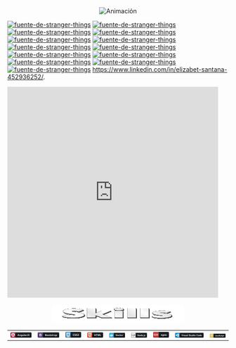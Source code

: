 

<div align="center">
  <img src="https://github.com/ElyJF/ElyJF/blob/main/Dise%C3%B1o%20sin%20t%C3%ADtulo%20(2)%20(2).gif" alt="Animación" autoplay loop />
</div>

<a href="https://fontmeme.com/es/fuente-de-stranger-things/"><img src="https://fontmeme.com/permalink/230629/08499ae8fdcbe6c73d049b33c64fd121.png" alt="fuente-de-stranger-things" border="0"></a>
<a href="https://fontmeme.com/es/fuente-de-stranger-things/"><img src="https://fontmeme.com/permalink/230629/78a4578a6b6878e16cfd6d9a7f0f61c9.png" alt="fuente-de-stranger-things" border="0"></a>
<a href="https://fontmeme.com/es/fuente-de-stranger-things/"><img src="https://fontmeme.com/permalink/230629/54f85c74fe423f597b10fa1b253b79bf.png" alt="fuente-de-stranger-things" border="0"></a>
<a href="https://fontmeme.com/es/fuente-de-stranger-things/"><img src="https://fontmeme.com/permalink/230629/8391cbcf888efbde7b85efaeefbf663b.png" alt="fuente-de-stranger-things" border="0"></a>
<a href="https://fontmeme.com/es/fuente-de-stranger-things/"><img src="https://fontmeme.com/permalink/230629/97a4b52af6f3c66d25d8d1763a2be2da.png" alt="fuente-de-stranger-things" border="0"></a>
<a href="https://fontmeme.com/es/fuente-de-stranger-things/"><img src="https://fontmeme.com/permalink/230629/663484657e66ab405395aae3c67ebe75.png" alt="fuente-de-stranger-things" border="0"></a>
<a href="https://fontmeme.com/es/fuente-de-stranger-things/"><img src="https://fontmeme.com/permalink/230629/0984be55ddccc7c1a3b9a6e8d2e5274b.png" alt="fuente-de-stranger-things" border="0"></a>
<a href="https://fontmeme.com/es/fuente-de-stranger-things/"><img src="https://fontmeme.com/permalink/230629/38c0203e3ccb79b56263876af0881dbc.png" alt="fuente-de-stranger-things" border="0"></a>
<a href="https://fontmeme.com/es/fuente-de-stranger-things/"><img src="https://fontmeme.com/permalink/230629/578dd0559e952e62fedb4189b33eafae.png" alt="fuente-de-stranger-things" border="0"></a>
<a href="https://fontmeme.com/es/fuente-de-stranger-things/"><img src="https://fontmeme.com/permalink/230629/bfc5d9903d0f90dd6708db2de03a53d4.png" alt="fuente-de-stranger-things" border="0"></a>
<a href="https://fontmeme.com/es/fuente-de-stranger-things/"><img src="https://fontmeme.com/permalink/230629/3bd750da7e3bbb7aaff893e818b9479d.png" alt="fuente-de-stranger-things" border="0"></a>
<a href="https://fontmeme.com/es/fuente-de-stranger-things/"><img src="https://fontmeme.com/permalink/230629/75f2e2361e63e9d45c6910591000cbfa.png" alt="fuente-de-stranger-things" border="0"></a>
<a href="https://fontmeme.com/es/fuente-de-stranger-things/"><img src="https://fontmeme.com/permalink/230629/57de89ca3a0ee0a8ad22af92ae630634.png" alt="fuente-de-stranger-things" border="0"></a> https://www.linkedin.com/in/elizabet-santana-452936252/.

<iframe src="https://gifer.com/embed/9uff" width=480 height=480.000 frameBorder="0" allowFullScreen></iframe><p><a href="https://gifer.com"></a></p>

<div align="center">
<img src="https://github.com/ElyJF/ElyJF/blob/main/Skills-28-6-2023.gif" width="300px" height="40px" autoplay loop/>
</div>



<div align="center">
  <table>
    <tr>
      <td align="center">
        <img src="https://raw.githubusercontent.com/ElyJF/ElyJF/main/angular_button_icon_151960%20(1).png" alt="Texto alternativo" width="100%">
      </td>
      <td align="center">
        <img src="https://raw.githubusercontent.com/ElyJF/ElyJF/main/bootstrap_button_icon_151958%20(1).png" alt="Texto alternativo" width="100%">
      </td>
      <td align="center">
        <img src="https://raw.githubusercontent.com/ElyJF/ElyJF/main/css_button_icon_151935.png" alt="Texto alternativo" width="100%">
      </td>
      <td align="center">
        <img src="https://raw.githubusercontent.com/ElyJF/ElyJF/main/html_button_icon_151929%20(1).png" alt="Texto alternativo" width="100%">
      </td>
      <td align="center">
        <img src="https://raw.githubusercontent.com/ElyJF/ElyJF/main/docker_button_icon_151885.png" alt="Texto alternativo" width="100%">
      </td>
      <td align="center">
        <img src="https://raw.githubusercontent.com/ElyJF/ElyJF/main/nodejs_button_icon_151951.png" alt="Texto alternativo" width="100%">
      </td>
      <td align="center">
        <img src="https://raw.githubusercontent.com/ElyJF/ElyJF/main/npm_button_icon_151891.png" alt="Texto alternativo" width="100%">
      </td>
      <td align="center">
        <img src="https://raw.githubusercontent.com/ElyJF/ElyJF/main/visualstudio_code_button_icon_151868%20(2).png" alt="Texto alternativo" width="100%">
      </td>
        <td align="center">
        <img src="https://raw.githubusercontent.com/ElyJF/ElyJF/main/js_button_icon_151927.png" alt="Texto alternativo" width="100%">
      </td>
    </tr>
  </table>
</div>




